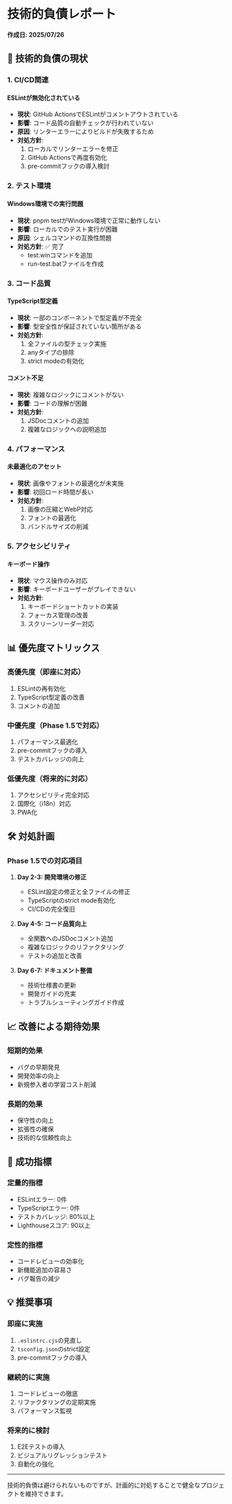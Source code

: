 # 技術的負債レポート
**作成日: 2025/07/26**

## 🚨 技術的負債の現状

### 1. CI/CD関連
#### ESLintが無効化されている
- **現状**: GitHub ActionsでESLintがコメントアウトされている
- **影響**: コード品質の自動チェックが行われていない
- **原因**: リンターエラーによりビルドが失敗するため
- **対処方針**: 
  1. ローカルでリンターエラーを修正
  2. GitHub Actionsで再度有効化
  3. pre-commitフックの導入検討

### 2. テスト環境
#### Windows環境での実行問題
- **現状**: pnpm testがWindows環境で正常に動作しない
- **影響**: ローカルでのテスト実行が困難
- **原因**: シェルコマンドの互換性問題
- **対処方針**: ✅ 完了
  - test:winコマンドを追加
  - run-test.batファイルを作成

### 3. コード品質
#### TypeScript型定義
- **現状**: 一部のコンポーネントで型定義が不完全
- **影響**: 型安全性が保証されていない箇所がある
- **対処方針**: 
  1. 全ファイルの型チェック実施
  2. anyタイプの排除
  3. strict modeの有効化

#### コメント不足
- **現状**: 複雑なロジックにコメントがない
- **影響**: コードの理解が困難
- **対処方針**: 
  1. JSDocコメントの追加
  2. 複雑なロジックへの説明追加

### 4. パフォーマンス
#### 未最適化のアセット
- **現状**: 画像やフォントの最適化が未実施
- **影響**: 初回ロード時間が長い
- **対処方針**: 
  1. 画像の圧縮とWebP対応
  2. フォントの最適化
  3. バンドルサイズの削減

### 5. アクセシビリティ
#### キーボード操作
- **現状**: マウス操作のみ対応
- **影響**: キーボードユーザーがプレイできない
- **対処方針**: 
  1. キーボードショートカットの実装
  2. フォーカス管理の改善
  3. スクリーンリーダー対応

## 📊 優先度マトリックス

### 高優先度（即座に対応）
1. ESLintの再有効化
2. TypeScript型定義の改善
3. コメントの追加

### 中優先度（Phase 1.5で対応）
1. パフォーマンス最適化
2. pre-commitフックの導入
3. テストカバレッジの向上

### 低優先度（将来的に対応）
1. アクセシビリティ完全対応
2. 国際化（i18n）対応
3. PWA化

## 🛠️ 対処計画

### Phase 1.5での対応項目
1. **Day 2-3: 開発環境の修正**
   - ESLint設定の修正と全ファイルの修正
   - TypeScriptのstrict mode有効化
   - CI/CDの完全復旧

2. **Day 4-5: コード品質向上**
   - 全関数へのJSDocコメント追加
   - 複雑なロジックのリファクタリング
   - テストの追加と改善

3. **Day 6-7: ドキュメント整備**
   - 技術仕様書の更新
   - 開発ガイドの充実
   - トラブルシューティングガイド作成

## 📈 改善による期待効果

### 短期的効果
- バグの早期発見
- 開発効率の向上
- 新規参入者の学習コスト削減

### 長期的効果
- 保守性の向上
- 拡張性の確保
- 技術的な信頼性向上

## 🎯 成功指標

### 定量的指標
- ESLintエラー: 0件
- TypeScriptエラー: 0件
- テストカバレッジ: 80%以上
- Lighthouseスコア: 90以上

### 定性的指標
- コードレビューの効率化
- 新機能追加の容易さ
- バグ報告の減少

## 💡 推奨事項

### 即座に実施
1. `.eslintrc.cjs`の見直し
2. `tsconfig.json`のstrict設定
3. pre-commitフックの導入

### 継続的に実施
1. コードレビューの徹底
2. リファクタリングの定期実施
3. パフォーマンス監視

### 将来的に検討
1. E2Eテストの導入
2. ビジュアルリグレッションテスト
3. 自動化の強化

---

技術的負債は避けられないものですが、計画的に対処することで健全なプロジェクトを維持できます。